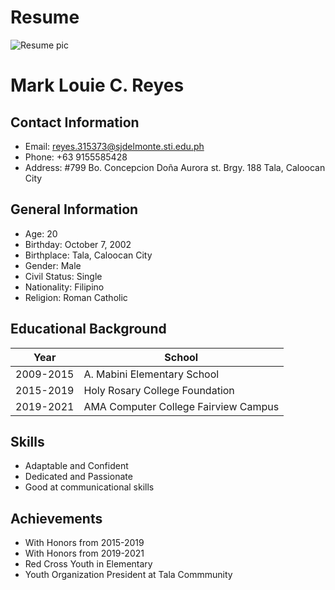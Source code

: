 # Resume
![Resume pic](https://github.com/Diakosiluwii/Resume/assets/134277312/9964f332-b594-4a68-8bb4-4914906b614c)
# Mark Louie C. Reyes

## Contact Information
- Email: reyes.315373@sjdelmonte.sti.edu.ph
- Phone: +63 9155585428
- Address: #799 Bo. Concepcion Doña Aurora st. Brgy. 188 Tala, Caloocan City

## General Information
- Age: 20
- Birthday: October 7, 2002
- Birthplace: Tala, Caloocan City
- Gender: Male
- Civil Status: Single
- Nationality: Filipino
- Religion: Roman Catholic

## Educational Background
| Year                    | School                                    |
|------------------------|--------------------------------------------|
| 2009-2015              | A. Mabini Elementary School                |
| 2015-2019              | Holy Rosary College Foundation             |
| 2019-2021              | AMA Computer College Fairview Campus       |



## Skills
- Adaptable and Confident
- Dedicated and Passionate
- Good at communicational skills

## Achievements
- With Honors from 2015-2019
- With Honors from 2019-2021
- Red Cross Youth in Elementary
- Youth Organization President at Tala Commmunity
